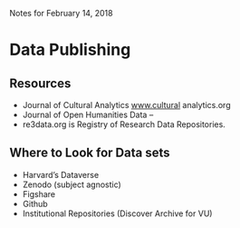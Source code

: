 Notes for February 14, 2018

# Data Publishing  

## Resources

* Journal of Cultural Analytics	www.cultural analytics.org
* Journal of Open Humanities Data – 
* re3data.org is Registry of Research Data Repositories. 

## Where to Look for Data sets
	
  * Harvard’s Dataverse
  * Zenodo (subject agnostic)
  * Figshare
  * Github
  * Institutional Repositories (Discover Archive for VU)
	
 
  


